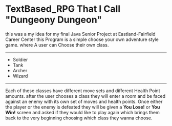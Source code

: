 # TextBased_RPG That I Call "Dungeony Dungeon"
  this was a my idea for my final Java Senior Project at Eastland-Fairfield Career Center
this Program is a simple choose your own adventure style game. where A user can Choose
their own class. 
***
* Soldier
* Tank
* Archer
* Wizard
***
Each of these classes have different move sets and different Health Point amounts.
after the user chooses a class they will enter a room and be faced against an enemy with 
its own set of moves and health points. Once either the player or the enemy is defeated they 
will be given a **You Lose!** or **You Win!** screen and asked if they would like to play again
which brings them back to the very beginning choosing which class they wanna choose.
